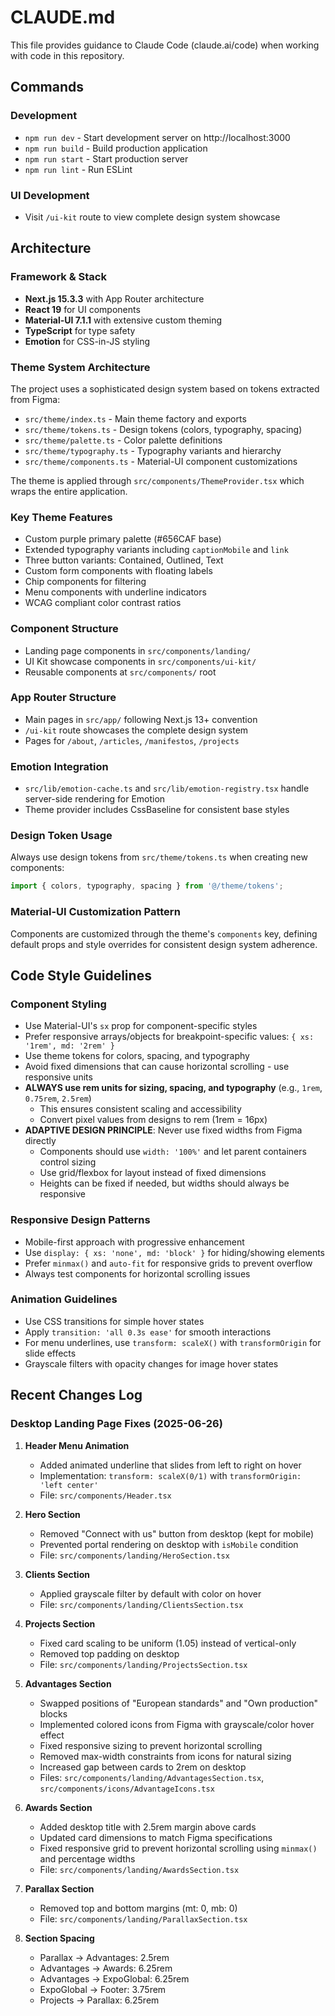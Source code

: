 # CLAUDE.md

This file provides guidance to Claude Code (claude.ai/code) when working with code in this repository.

## Commands

### Development
- `npm run dev` - Start development server on http://localhost:3000
- `npm run build` - Build production application
- `npm run start` - Start production server
- `npm run lint` - Run ESLint

### UI Development
- Visit `/ui-kit` route to view complete design system showcase

## Architecture

### Framework & Stack
- **Next.js 15.3.3** with App Router architecture
- **React 19** for UI components
- **Material-UI 7.1.1** with extensive custom theming
- **TypeScript** for type safety
- **Emotion** for CSS-in-JS styling

### Theme System Architecture
The project uses a sophisticated design system based on tokens extracted from Figma:

- `src/theme/index.ts` - Main theme factory and exports
- `src/theme/tokens.ts` - Design tokens (colors, typography, spacing)
- `src/theme/palette.ts` - Color palette definitions
- `src/theme/typography.ts` - Typography variants and hierarchy
- `src/theme/components.ts` - Material-UI component customizations

The theme is applied through `src/components/ThemeProvider.tsx` which wraps the entire application.

### Key Theme Features
- Custom purple primary palette (#656CAF base)
- Extended typography variants including `captionMobile` and `link`
- Three button variants: Contained, Outlined, Text
- Custom form components with floating labels
- Chip components for filtering
- Menu components with underline indicators
- WCAG compliant color contrast ratios

### Component Structure
- Landing page components in `src/components/landing/`
- UI Kit showcase components in `src/components/ui-kit/`
- Reusable components at `src/components/` root

### App Router Structure
- Main pages in `src/app/` following Next.js 13+ convention
- `/ui-kit` route showcases the complete design system
- Pages for `/about`, `/articles`, `/manifestos`, `/projects`

### Emotion Integration
- `src/lib/emotion-cache.ts` and `src/lib/emotion-registry.tsx` handle server-side rendering for Emotion
- Theme provider includes CssBaseline for consistent base styles

### Design Token Usage
Always use design tokens from `src/theme/tokens.ts` when creating new components:
```typescript
import { colors, typography, spacing } from '@/theme/tokens';
```

### Material-UI Customization Pattern
Components are customized through the theme's `components` key, defining default props and style overrides for consistent design system adherence.

## Code Style Guidelines

### Component Styling
- Use Material-UI's `sx` prop for component-specific styles
- Prefer responsive arrays/objects for breakpoint-specific values: `{ xs: '1rem', md: '2rem' }`
- Use theme tokens for colors, spacing, and typography
- Avoid fixed dimensions that can cause horizontal scrolling - use responsive units
- **ALWAYS use rem units for sizing, spacing, and typography** (e.g., `1rem`, `0.75rem`, `2.5rem`)
  - This ensures consistent scaling and accessibility
  - Convert pixel values from designs to rem (1rem = 16px)
- **ADAPTIVE DESIGN PRINCIPLE**: Never use fixed widths from Figma directly
  - Components should use `width: '100%'` and let parent containers control sizing
  - Use grid/flexbox for layout instead of fixed dimensions
  - Heights can be fixed if needed, but widths should always be responsive

### Responsive Design Patterns
- Mobile-first approach with progressive enhancement
- Use `display: { xs: 'none', md: 'block' }` for hiding/showing elements
- Prefer `minmax()` and `auto-fit` for responsive grids to prevent overflow
- Always test components for horizontal scrolling issues

### Animation Guidelines
- Use CSS transitions for simple hover states
- Apply `transition: 'all 0.3s ease'` for smooth interactions
- For menu underlines, use `transform: scaleX()` with `transformOrigin` for slide effects
- Grayscale filters with opacity changes for image hover states

## Recent Changes Log

### Desktop Landing Page Fixes (2025-06-26)

1. **Header Menu Animation**
   - Added animated underline that slides from left to right on hover
   - Implementation: `transform: scaleX(0/1)` with `transformOrigin: 'left center'`
   - File: `src/components/Header.tsx`

2. **Hero Section**
   - Removed "Connect with us" button from desktop (kept for mobile)
   - Prevented portal rendering on desktop with `isMobile` condition
   - File: `src/components/landing/HeroSection.tsx`

3. **Clients Section**
   - Applied grayscale filter by default with color on hover
   - File: `src/components/landing/ClientsSection.tsx`

4. **Projects Section**
   - Fixed card scaling to be uniform (1.05) instead of vertical-only
   - Removed top padding on desktop
   - File: `src/components/landing/ProjectsSection.tsx`

5. **Advantages Section**
   - Swapped positions of "European standards" and "Own production" blocks
   - Implemented colored icons from Figma with grayscale/color hover effect
   - Fixed responsive sizing to prevent horizontal scrolling
   - Removed max-width constraints from icons for natural sizing
   - Increased gap between cards to 2rem on desktop
   - Files: `src/components/landing/AdvantagesSection.tsx`, `src/components/icons/AdvantageIcons.tsx`

6. **Awards Section**
   - Added desktop title with 2.5rem margin above cards
   - Updated card dimensions to match Figma specifications
   - Fixed responsive grid to prevent horizontal scrolling using `minmax()` and percentage widths
   - File: `src/components/landing/AwardsSection.tsx`

7. **Parallax Section**
   - Removed top and bottom margins (mt: 0, mb: 0)
   - File: `src/components/landing/ParallaxSection.tsx`

8. **Section Spacing**
   - Parallax → Advantages: 2.5rem
   - Advantages → Awards: 6.25rem
   - Advantages → ExpoGlobal: 6.25rem
   - ExpoGlobal → Footer: 3.75rem
   - Projects → Parallax: 6.25rem